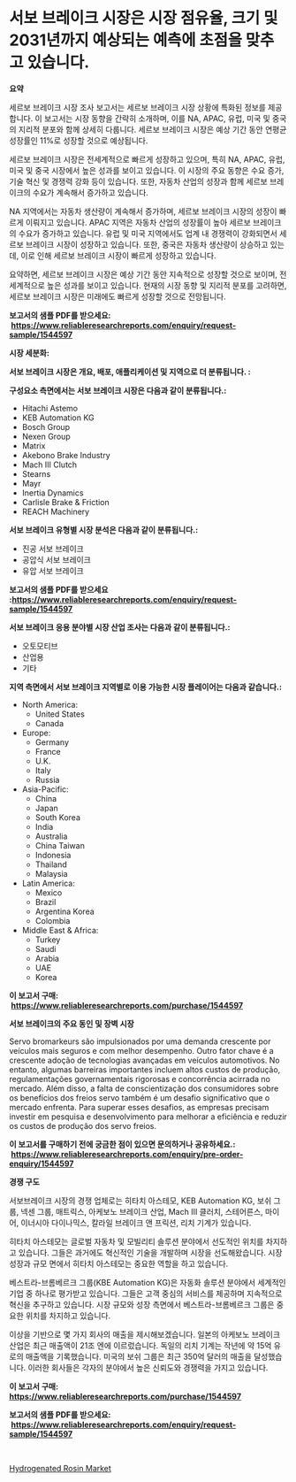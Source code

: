 <p><h1>서보 브레이크 시장은 시장 점유율, 크기 및 2031년까지 예상되는 예측에 초점을 맞추고 있습니다.</h1></p><p><strong>요약</strong></p>
<p><p>세르보 브레이크 시장 조사 보고서는 세르보 브레이크 시장 상황에 특화된 정보를 제공합니다. 이 보고서는 시장 동향을 간략히 소개하며, 이를 NA, APAC, 유럽, 미국 및 중국의 지리적 분포와 함께 상세히 다룹니다. 세르보 브레이크 시장은 예상 기간 동안 연평균 성장률인 11%로 성장할 것으로 예상됩니다.</p><p>세르보 브레이크 시장은 전세계적으로 빠르게 성장하고 있으며, 특히 NA, APAC, 유럽, 미국 및 중국 시장에서 높은 성과를 보이고 있습니다. 이 시장의 주요 동향은 수요 증가, 기술 혁신 및 경쟁력 강화 등이 있습니다. 또한, 자동차 산업의 성장과 함께 세르보 브레이크의 수요가 계속해서 증가하고 있습니다.</p><p>NA 지역에서는 자동차 생산량이 계속해서 증가하며, 세르보 브레이크 시장의 성장이 빠르게 이뤄지고 있습니다. APAC 지역은 자동차 산업의 성장률이 높아 세르보 브레이크의 수요가 증가하고 있습니다. 유럽 및 미국 지역에서도 업계 내 경쟁력이 강화되면서 세르보 브레이크 시장이 성장하고 있습니다. 또한, 중국은 자동차 생산량이 상승하고 있는데, 이로 인해 세르보 브레이크 시장이 빠르게 성장하고 있습니다.</p><p>요약하면, 세르보 브레이크 시장은 예상 기간 동안 지속적으로 성장할 것으로 보이며, 전세계적으로 높은 성과를 보이고 있습니다. 현재의 시장 동향 및 지리적 분포를 고려하면, 세르보 브레이크 시장은 미래에도 빠르게 성장할 것으로 전망됩니다.</p></p>
<p><strong>보고서의 샘플 PDF를 받으세요: &nbsp;<a href="https://www.reliableresearchreports.com/enquiry/request-sample/1544597">https://www.reliableresearchreports.com/enquiry/request-sample/1544597</a></strong></p>
<p><strong>시장 세분화:</strong></p>
<p><strong> 서보 브레이크 시장은 개요, 배포, 애플리케이션 및 지역으로 더 분류됩니다. :</strong></p>
<p><strong>구성요소 측면에서는 서보 브레이크 시장은 다음과 같이 분류됩니다.:</strong></p>
<p><ul><li>Hitachi Astemo</li><li>KEB Automation KG</li><li>Bosch Group</li><li>Nexen Group</li><li>Matrix</li><li>Akebono Brake Industry</li><li>Mach III Clutch</li><li>Stearns</li><li>Mayr</li><li>Inertia Dynamics</li><li>Carlisle Brake & Friction</li><li>REACH Machinery</li></ul></p>
<p><strong> 서보 브레이크 유형별 시장 분석은 다음과 같이 분류됩니다.:</strong></p>
<p><ul><li>진공 서보 브레이크</li><li>공압식 서보 브레이크</li><li>유압 서보 브레이크</li></ul></p>
<p><strong>보고서의 샘플 PDF를 받으세요 :<a href="https://www.reliableresearchreports.com/enquiry/request-sample/1544597">https://www.reliableresearchreports.com/enquiry/request-sample/1544597</a></strong></p>
<p><strong> 서보 브레이크 응용 분야별 시장 산업 조사는 다음과 같이 분류됩니다.:</strong></p>
<p><ul><li>오토모티브</li><li>산업용</li><li>기타</li></ul></p>
<p><strong>지역 측면에서 서보 브레이크 지역별로 이용 가능한 시장 플레이어는 다음과 같습니다.:</strong></p>
<p><ul>
    <li>
        North America:
        <ul>
            <li>United States</li>
            <li>Canada</li>
        </ul>
    </li>
    <li>
        Europe:
        <ul>
            <li>Germany</li>
            <li>France</li>
            <li>U.K.</li>
            <li>Italy</li>
            <li>Russia</li>
        </ul>
    </li>
    <li>
        Asia-Pacific:
        <ul>
            <li>China</li>
            <li>Japan</li>
            <li>South Korea</li>
            <li>India</li>
            <li>Australia</li>
            <li>China Taiwan</li>
            <li>Indonesia</li>
            <li>Thailand</li>
            <li>Malaysia</li>
        </ul>
    </li>
    <li>
        Latin America:
        <ul>
            <li>Mexico</li>
            <li>Brazil</li>
            <li>Argentina Korea</li>
            <li>Colombia</li>
        </ul>
    </li>
    <li>
        Middle East & Africa:
        <ul>
            <li>Turkey</li>
            <li>Saudi</li>
            <li>Arabia</li>
            <li>UAE</li>
            <li>Korea</li>
        </ul>
    </li>
    </ul></p>
<p><strong>이 보고서 구매: &nbsp;<a href="https://www.reliableresearchreports.com/purchase/1544597">https://www.reliableresearchreports.com/purchase/1544597</a></strong></p>
<p><strong>서보 브레이크의 주요 동인 및 장벽 시장</strong></p>
<p><p>Servo bromarkeurs são impulsionados por uma demanda crescente por veículos mais seguros e com melhor desempenho. Outro fator chave é a crescente adoção de tecnologias avançadas em veículos automotivos. No entanto, algumas barreiras importantes incluem altos custos de produção, regulamentações governamentais rigorosas e concorrência acirrada no mercado. Além disso, a falta de conscientização dos consumidores sobre os benefícios dos freios servo também é um desafio significativo que o mercado enfrenta. Para superar esses desafios, as empresas precisam investir em pesquisa e desenvolvimento para melhorar a eficiência e reduzir os custos de produção dos servo freios.</p></p>
<p><strong>이 보고서를 구매하기 전에 궁금한 점이 있으면 문의하거나 공유하세요.: &nbsp;<a href="https://www.reliableresearchreports.com/enquiry/pre-order-enquiry/1544597">https://www.reliableresearchreports.com/enquiry/pre-order-enquiry/1544597</a></strong></p>
<p><strong>경쟁 구도</strong></p>
<p><p>서보브레이크 시장의 경쟁 업체로는 히타치 아스테모, KEB Automation KG, 보쉬 그룹, 넥센 그룹, 매트릭스, 아케보노 브레이크 산업, Mach III 클러치, 스테어른스, 마이어, 이너시아 다이나믹스, 칼라일 브레이크 앤 프릭션, 리치 기계가 있습니다. </p><p>히타치 아스테모는 글로벌 자동차 및 모빌리티 솔루션 분야에서 선도적인 위치를 차지하고 있습니다. 그들은 과거에도 혁신적인 기술을 개발하며 시장을 선도해왔습니다. 시장 성장과 규모 면에서 히타치 아스테모는 중요한 역할을 하고 있습니다.</p><p>베스트라-브롬베르크 그룹(KBE Automation KG)은 자동화 솔루션 분야에서 세계적인 기업 중 하나로 평가받고 있습니다. 그들은 고객 중심의 서비스를 제공하며 지속적으로 혁신을 추구하고 있습니다. 시장 규모와 성장 측면에서 베스트라-브롬베르크 그룹은 중요한 위치를 차지하고 있습니다. </p><p>이상을 기반으로 몇 가지 회사의 매출을 제시해보겠습니다. 일본의 아케보노 브레이크 산업은 최근 매출액이 21조 엔에 이르렀습니다. 독일의 리치 기계는 작년에 약 15억 유로의 매출액을 기록했습니다. 미국의 보쉬 그룹은 최근 350억 달러의 매출을 달성했습니다. 이러한 회사들은 각자의 분야에서 높은 신뢰도와 경쟁력을 가지고 있습니다.</p></p>
<p><strong>이 보고서 구매: &nbsp; <a href="https://www.reliableresearchreports.com/purchase/1544597">https://www.reliableresearchreports.com/purchase/1544597</a></strong></p>
<p><strong>보고서의 샘플 PDF를 받으세요: &nbsp;<a href="https://www.reliableresearchreports.com/enquiry/request-sample/1544597">https://www.reliableresearchreports.com/enquiry/request-sample/1544597</a></strong><strong></strong></p>
<p>&nbsp;</p>
<p><p><a href="https://confirmed-shield-e13.notion.site/Hydrogenated-Rosin-Market-Furnish-Information-about-Market-Size-Market-Share-Market-Dynamics-and--93e434278ba048bea43bb9a69fe929bb">Hydrogenated Rosin Market</a></p></p>